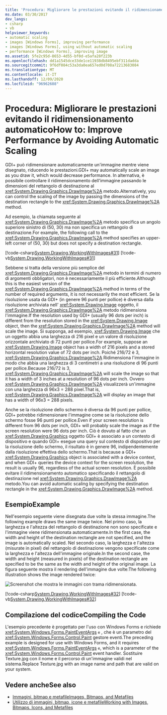```yaml
---
title: 'Procedura: Migliorare le prestazioni evitando il ridimensionamento automatico'
ms.date: 03/30/2017
dev_langs:
- csharp
- vb
helpviewer_keywords:
- automatic scaling
- images [Windows Forms], improving performance
- images [Windows Forms], using without automatic scaling
- performance [Windows Forms], improving image
ms.assetid: 5fe2c95d-8653-4d55-bf0d-e5afa28f223b
ms.openlocfilehash: dd1a1545dce33de1ce11938db8495ebf311dadda
ms.sourcegitcommit: 9f6df084c53a3da0ea657ed0d708a72213683084
ms.translationtype: MT
ms.contentlocale: it-IT
ms.lasthandoff: 12/09/2020
ms.locfileid: "96962608"
---
```

# <a name="how-to-improve-performance-by-avoiding-automatic-scaling"></a><span data-ttu-id="abba8-102">Procedura: Migliorare le prestazioni evitando il ridimensionamento automatico</span><span class="sxs-lookup"><span data-stu-id="abba8-102">How to: Improve Performance by Avoiding Automatic Scaling</span></span>
<span data-ttu-id="abba8-103">GDI+ può ridimensionare automaticamente un'immagine mentre viene disegnato, riducendo le prestazioni.</span><span class="sxs-lookup"><span data-stu-id="abba8-103">GDI+ may automatically scale an image as you draw it, which would decrease performance.</span></span> <span data-ttu-id="abba8-104">In alternativa, è possibile controllare il ridimensionamento dell'immagine passando le dimensioni del rettangolo di destinazione al <xref:System.Drawing.Graphics.DrawImage%2A> metodo.</span><span class="sxs-lookup"><span data-stu-id="abba8-104">Alternatively, you can control the scaling of the image by passing the dimensions of the destination rectangle to the <xref:System.Drawing.Graphics.DrawImage%2A> method.</span></span>  
  
 <span data-ttu-id="abba8-105">Ad esempio, la chiamata seguente al <xref:System.Drawing.Graphics.DrawImage%2A> metodo specifica un angolo superiore sinistro di (50, 30) ma non specifica un rettangolo di destinazione.</span><span class="sxs-lookup"><span data-stu-id="abba8-105">For example, the following call to the <xref:System.Drawing.Graphics.DrawImage%2A> method specifies an upper-left corner of (50, 30) but does not specify a destination rectangle.</span></span>  
  
 [!code-csharp[System.Drawing.WorkingWithImages#31](~/samples/snippets/csharp/VS_Snippets_Winforms/System.Drawing.WorkingWithImages/CS/Class1.cs#31)]
 [!code-vb[System.Drawing.WorkingWithImages#31](~/samples/snippets/visualbasic/VS_Snippets_Winforms/System.Drawing.WorkingWithImages/VB/Class1.vb#31)]  
  
 <span data-ttu-id="abba8-106">Sebbene si tratta della versione più semplice del <xref:System.Drawing.Graphics.DrawImage%2A> metodo in termini di numero di argomenti obbligatori, non è necessariamente il più efficiente.</span><span class="sxs-lookup"><span data-stu-id="abba8-106">Although this is the easiest version of the <xref:System.Drawing.Graphics.DrawImage%2A> method in terms of the number of required arguments, it is not necessarily the most efficient.</span></span> <span data-ttu-id="abba8-107">Se la risoluzione usata da GDI+ (in genere 96 punti per pollice) è diversa dalla risoluzione archiviata nell' <xref:System.Drawing.Image> oggetto, il <xref:System.Drawing.Graphics.DrawImage%2A> metodo ridimensiona l'immagine.</span><span class="sxs-lookup"><span data-stu-id="abba8-107">If the resolution used by GDI+ (usually 96 dots per inch) is different from the resolution stored in the <xref:System.Drawing.Image> object, then the <xref:System.Drawing.Graphics.DrawImage%2A> method will scale the image.</span></span> <span data-ttu-id="abba8-108">Si supponga, ad esempio, <xref:System.Drawing.Image> che un oggetto abbia una larghezza di 216 pixel e un valore di risoluzione orizzontale archiviato di 72 punti per pollice.</span><span class="sxs-lookup"><span data-stu-id="abba8-108">For example, suppose an <xref:System.Drawing.Image> object has a width of 216 pixels and a stored horizontal resolution value of 72 dots per inch.</span></span> <span data-ttu-id="abba8-109">Poiché 216/72 è 3, <xref:System.Drawing.Graphics.DrawImage%2A> Ridimensiona l'immagine in modo che abbia una larghezza di 3 centimetri a una risoluzione di 96 punti per pollice.</span><span class="sxs-lookup"><span data-stu-id="abba8-109">Because 216/72 is 3, <xref:System.Drawing.Graphics.DrawImage%2A> will scale the image so that it has a width of 3 inches at a resolution of 96 dots per inch.</span></span> <span data-ttu-id="abba8-110">Ovvero <xref:System.Drawing.Graphics.DrawImage%2A> visualizzerà un'immagine con una larghezza di 96x3 = 288 pixel.</span><span class="sxs-lookup"><span data-stu-id="abba8-110">That is, <xref:System.Drawing.Graphics.DrawImage%2A> will display an image that has a width of 96x3 = 288 pixels.</span></span>  
  
 <span data-ttu-id="abba8-111">Anche se la risoluzione dello schermo è diversa da 96 punti per pollice, GDI+ potrebbe ridimensionare l'immagine come se la risoluzione dello schermo fosse 96 punti per pollice.</span><span class="sxs-lookup"><span data-stu-id="abba8-111">Even if your screen resolution is different from 96 dots per inch, GDI+ will probably scale the image as if the screen resolution were 96 dots per inch.</span></span> <span data-ttu-id="abba8-112">Ciò è dovuto al fatto che un <xref:System.Drawing.Graphics> oggetto GDI+ è associato a un contesto di dispositivo e quando GDI+ esegue una query sul contesto di dispositivo per la risoluzione dello schermo, il risultato è in genere 96, indipendentemente dalla risoluzione effettiva dello schermo.</span><span class="sxs-lookup"><span data-stu-id="abba8-112">That is because a GDI+ <xref:System.Drawing.Graphics> object is associated with a device context, and when GDI+ queries the device context for the screen resolution, the result is usually 96, regardless of the actual screen resolution.</span></span> <span data-ttu-id="abba8-113">È possibile evitare il ridimensionamento automatico specificando il rettangolo di destinazione nel <xref:System.Drawing.Graphics.DrawImage%2A> metodo.</span><span class="sxs-lookup"><span data-stu-id="abba8-113">You can avoid automatic scaling by specifying the destination rectangle in the <xref:System.Drawing.Graphics.DrawImage%2A> method.</span></span>  
  
## <a name="example"></a><span data-ttu-id="abba8-114">Esempio</span><span class="sxs-lookup"><span data-stu-id="abba8-114">Example</span></span>  
 <span data-ttu-id="abba8-115">Nell'esempio seguente viene disegnata due volte la stessa immagine.</span><span class="sxs-lookup"><span data-stu-id="abba8-115">The following example draws the same image twice.</span></span> <span data-ttu-id="abba8-116">Nel primo caso, la larghezza e l'altezza del rettangolo di destinazione non sono specificate e l'immagine viene ridimensionata automaticamente.</span><span class="sxs-lookup"><span data-stu-id="abba8-116">In the first case, the width and height of the destination rectangle are not specified, and the image is automatically scaled.</span></span> <span data-ttu-id="abba8-117">Nel secondo caso, la larghezza e l'altezza (misurate in pixel) del rettangolo di destinazione vengono specificate come la larghezza e l'altezza dell'immagine originale.</span><span class="sxs-lookup"><span data-stu-id="abba8-117">In the second case, the width and height (measured in pixels) of the destination rectangle are specified to be the same as the width and height of the original image.</span></span> <span data-ttu-id="abba8-118">La figura seguente mostra il rendering dell'immagine due volte:</span><span class="sxs-lookup"><span data-stu-id="abba8-118">The following illustration shows the image rendered twice:</span></span>  
  
 ![Screenshot che mostra le immagini con trama ridimensionata.](./media/how-to-improve-performance-by-avoiding-automatic-scaling/two-scaled-texture-images.png)  
  
 [!code-csharp[System.Drawing.WorkingWithImages#32](~/samples/snippets/csharp/VS_Snippets_Winforms/System.Drawing.WorkingWithImages/CS/Class1.cs#32)]
 [!code-vb[System.Drawing.WorkingWithImages#32](~/samples/snippets/visualbasic/VS_Snippets_Winforms/System.Drawing.WorkingWithImages/VB/Class1.vb#32)]  
  
## <a name="compiling-the-code"></a><span data-ttu-id="abba8-120">Compilazione del codice</span><span class="sxs-lookup"><span data-stu-id="abba8-120">Compiling the Code</span></span>  
 <span data-ttu-id="abba8-121">L'esempio precedente è progettato per l'uso con Windows Forms e richiede <xref:System.Windows.Forms.PaintEventArgs> `e` , che è un parametro del <xref:System.Windows.Forms.Control.Paint> gestore eventi.</span><span class="sxs-lookup"><span data-stu-id="abba8-121">The preceding example is designed for use with Windows Forms, and it requires <xref:System.Windows.Forms.PaintEventArgs> `e`, which is a parameter of the <xref:System.Windows.Forms.Control.Paint> event handler.</span></span> <span data-ttu-id="abba8-122">Sostituire Texture.jpg con il nome e il percorso di un'immagine validi nel sistema.</span><span class="sxs-lookup"><span data-stu-id="abba8-122">Replace Texture.jpg with an image name and path that are valid on your system.</span></span>  
  
## <a name="see-also"></a><span data-ttu-id="abba8-123">Vedere anche</span><span class="sxs-lookup"><span data-stu-id="abba8-123">See also</span></span>

- [<span data-ttu-id="abba8-124">Immagini, bitmap e metafile</span><span class="sxs-lookup"><span data-stu-id="abba8-124">Images, Bitmaps, and Metafiles</span></span>](images-bitmaps-and-metafiles.md)
- [<span data-ttu-id="abba8-125">Utilizzo di immagini, bitmap, icone e metafile</span><span class="sxs-lookup"><span data-stu-id="abba8-125">Working with Images, Bitmaps, Icons, and Metafiles</span></span>](working-with-images-bitmaps-icons-and-metafiles.md)
